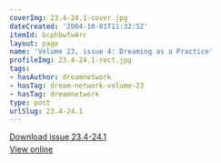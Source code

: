 ```yaml
---
coverImg: 23.4-24.1-cover.jpg
dateCreated: '2004-10-01T11:32:52'
itemId: bcphbwfw4rc
layout: page
name: 'Volume 23, issue 4: Dreaming as a Practice'
profileImg: 23.4-24.1-rect.jpg
tags:
- hasAuthor: dreamnetwork
- hasTag: dream-network-volume-23
- hasTag: dreamnetwork
type: post
urlSlug: 23.4-24.1
---
```

<p style="margin-block-end: 5px; margin-block-start: 5px;"><a href="../files/pdfs/Volume_23/23.4-24.1_dreaming_as_practice.pdf" download="">Download issue 23.4-24.1</a></p><p style="margin-block-end: 5px; margin-block-start: 5px;"><a href="../files/pdfs/Volume_23/23.4-24.1_dreaming_as_practice.pdf">View online</a></p>